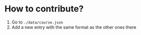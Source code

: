 # How to contribute?

1. Go to `./data/course.json`
1. Add a new entry with the same format as the other ones there
